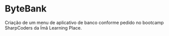 # ByteBank
Criação de um menu de aplicativo de banco conforme pedido no bootcamp SharpCoders da Ímã Learning Place.
